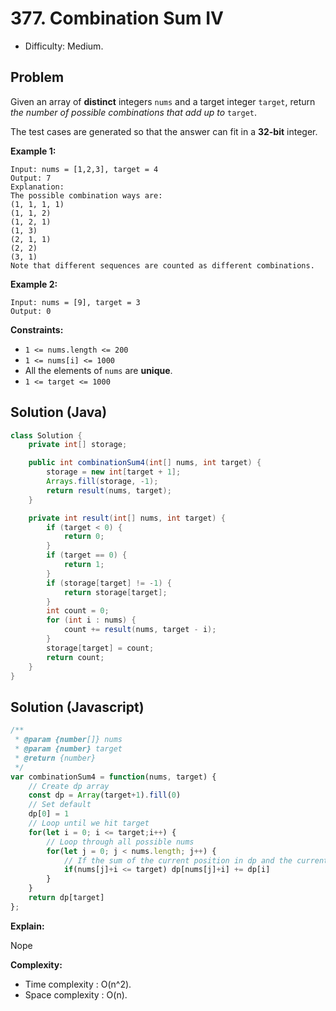 # 377. Combination Sum IV

- Difficulty: Medium.

## Problem

Given an array of **distinct** integers `nums` and a target integer `target`, return *the number of possible combinations that add up to* `target`.

The test cases are generated so that the answer can fit in a **32-bit** integer.

**Example 1:**

```
Input: nums = [1,2,3], target = 4
Output: 7
Explanation:
The possible combination ways are:
(1, 1, 1, 1)
(1, 1, 2)
(1, 2, 1)
(1, 3)
(2, 1, 1)
(2, 2)
(3, 1)
Note that different sequences are counted as different combinations.
```

**Example 2:**

```
Input: nums = [9], target = 3
Output: 0
```

**Constraints:**

- `1 <= nums.length <= 200`
- `1 <= nums[i] <= 1000`
- All the elements of `nums` are **unique**.
- `1 <= target <= 1000`

## Solution (Java)
```java
class Solution {
    private int[] storage;

    public int combinationSum4(int[] nums, int target) {
        storage = new int[target + 1];
        Arrays.fill(storage, -1);
        return result(nums, target);
    }

    private int result(int[] nums, int target) {
        if (target < 0) {
            return 0;
        }
        if (target == 0) {
            return 1;
        }
        if (storage[target] != -1) {
            return storage[target];
        }
        int count = 0;
        for (int i : nums) {
            count += result(nums, target - i);
        }
        storage[target] = count;
        return count;
    }
}
```

## Solution (Javascript)

```javascript
/**
 * @param {number[]} nums
 * @param {number} target
 * @return {number}
 */
var combinationSum4 = function(nums, target) {
    // Create dp array
    const dp = Array(target+1).fill(0)
    // Set default
    dp[0] = 1
    // Loop until we hit target
    for(let i = 0; i <= target;i++) {
        // Loop through all possible nums
        for(let j = 0; j < nums.length; j++) {
            // If the sum of the current position in dp and the current num is less than target, increment the index at the sum in dp array by all the ways to make dp[i]
            if(nums[j]+i <= target) dp[nums[j]+i] += dp[i]
        }
    }
    return dp[target]
};
```

**Explain:**

Nope

**Complexity:**

* Time complexity : O(n^2).
* Space complexity : O(n).
